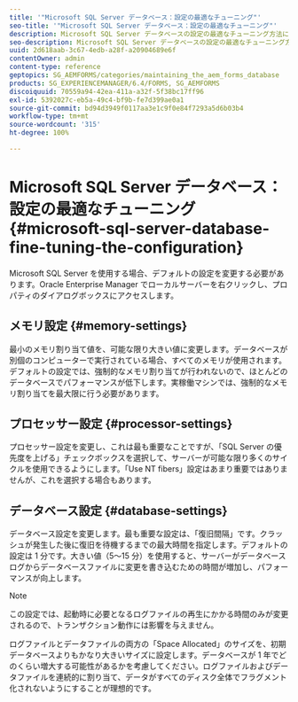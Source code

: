 ```yaml
---
title: '"Microsoft SQL Server データベース：設定の最適なチューニング"'
seo-title: '"Microsoft SQL Server データベース：設定の最適なチューニング"'
description: Microsoft SQL Server データベースの設定の最適なチューニング方法について説明します。
seo-description: Microsoft SQL Server データベースの設定の最適なチューニング方法について説明します。
uuid: 2d618aab-3c67-4edb-a28f-a20904689e6f
contentOwner: admin
content-type: reference
geptopics: SG_AEMFORMS/categories/maintaining_the_aem_forms_database
products: SG_EXPERIENCEMANAGER/6.4/FORMS, SG_AEMFORMS
discoiquuid: 70559a94-42ea-411a-a32f-5f38bc17ff96
exl-id: 5392027c-eb5a-49c4-bf9b-fe7d399ae0a1
source-git-commit: bd94d3949f0117aa3e1c9f0e84f7293a5d6b03b4
workflow-type: tm+mt
source-wordcount: '315'
ht-degree: 100%

---
```


# Microsoft SQL Server データベース：設定の最適なチューニング {#microsoft-sql-server-database-fine-tuning-the-configuration}

Microsoft SQL Server を使用する場合、デフォルトの設定を変更する必要があります。Oracle Enterprise Manager でローカルサーバーを右クリックし、プロパティのダイアログボックスにアクセスします。

## メモリ設定 {#memory-settings}

最小のメモリ割り当て値を、可能な限り大きい値に変更します。データベースが別個のコンピューターで実行されている場合、すべてのメモリが使用されます。デフォルトの設定では、強制的なメモリ割り当てが行われないので、ほとんどのデータベースでパフォーマンスが低下します。実稼働マシンでは、強制的なメモリ割り当てを最大限に行う必要があります。

## プロセッサー設定 {#processor-settings}

プロセッサー設定を変更し、これは最も重要なことですが、「SQL Server の優先度を上げる」チェックボックスを選択して、サーバーが可能な限り多くのサイクルを使用できるようにします。「Use NT fibers」設定はあまり重要ではありませんが、これを選択する場合もあります。

## データベース設定  {#database-settings}

データベース設定を変更します。最も重要な設定は、「復旧間隔」です。クラッシュが発生した後に復旧を待機するまでの最大時間を指定します。デフォルトの設定は 1 分です。大きい値（5～15 分）を使用すると、サーバーがデータベースログからデータベースファイルに変更を書き込むための時間が増加し、パフォーマンスが向上します。

>[!NOTE]
>
>この設定では、起動時に必要となるログファイルの再生にかかる時間のみが変更されるので、トランザクション動作には影響を与えません。

ログファイルとデータファイルの両方の「Space Allocated」のサイズを、初期データベースよりもかなり大きいサイズに設定します。データベースが 1 年でどのくらい増大する可能性があるかを考慮してください。ログファイルおよびデータファイルを連続的に割り当て、データがすべてのディスク全体でフラグメント化されないようにすることが理想的です。
